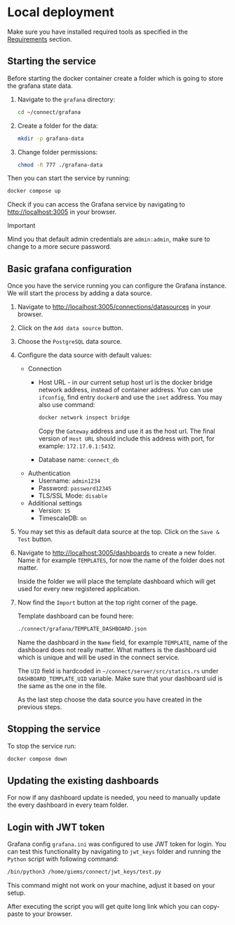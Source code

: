 # Local deployment

Make sure you have installed required tools as specified in the [Requirements](../readme.md#requirements) section.

## Starting the service

Before starting the docker container create a folder which is going to store the grafana state data.

1. Navigate to the `grafana` directory:


    ```bash
    cd ~/connect/grafana
    ```

2. Create a folder for the data:

    ```bash
    mkdir -p grafana-data
    ```

3. Change folder permissions:

    ```bash
    chmod -R 777 ./grafana-data
    ``` 

Then you can start the service by running:

```bash
docker compose up
```

Check if you can access the Grafana service by navigating to [http://localhost:3005](http://localhost:3005) in your browser.

> [!IMPORTANT]
> Mind you that default admin credentials are `admin:admin`, make sure to change to a more secure password.

## Basic grafana configuration

Once you have the service running you can configure the Grafana instance.
We will start the process by adding a data source.

1. Navigate to [http://localhost:3005/connections/datasources](http://localhost:3005/connections/datasources) in your browser.

2. Click on the `Add data source` button.

3. Choose the `PostgreSQL` data source.

4. Configure the data source with default values:

    - Connection
        - Host URL - in our current setup host url is the docker bridge network address, instead of container address. Yuo can use `ifconfig`, find entry `docker0` and use the `inet` address. You may also use command:

            ```bash
            docker network inspect bridge
            ```

            Copy the `Gateway` address and use it as the host url.
            The final version of `Host URL` should include this address with port, for example: `172.17.0.1:5432`.

        - Database name: `connect_db`
    - Authentication
        - Username: `admin1234`
        - Password: `password12345`
        - TLS/SSL Mode: `disable`
    - Additional settings
        - Version: `15`
        - TimescaleDB: `on`

5. You may set this as default data source at the top. Click on the `Save & Test` button.

6. Navigate to [http://localhost:3005/dashboards](http://localhost:3005/dashboards) to create a new folder. Name it for example `TEMPLATES`, for now the name of the folder does not matter.

    Inside the folder we will place the template dashboard which will get used for every new registered application.

7. Now find the `Import` button at the top right corner of the page.

    Template dashboard can be found here:
    
    ```bash
    ./connect/grafana/TEMPLATE_DASHBOARD.json
    ```

    Name the dashboard in the `Name` field, for example `TEMPLATE`, name of the dashboard does not really matter. What matters is the dashboard uid which is unique and will be used in the connect service. 

    The `UID` field is hardcoded in `~/connect/server/src/statics.rs` under `DASHBOARD_TEMPLATE_UID` variable. Make sure that your dashboard uid is the same as the one in the file.

    As the last step choose the data source you have created in the previous steps.


## Stopping the service

To stop the service run:

```bash
docker compose down
```

## Updating the existing dashboards

For now if any dashboard update is needed, you need to manually update the every dashboard in every team folder.

## Login with JWT token

Grafana config `grafana.ini` was configured to use JWT token for login. You can test this functionality by navigating to `jwt_keys` folder and running the `Python` script with following command:

```bash
/bin/python3 /home/giems/connect/jwt_keys/test.py
```

This command might not work on your machine, adjust it based on your setup.

After executing the script you will get quite long link which you can copy-paste to your browser.
   